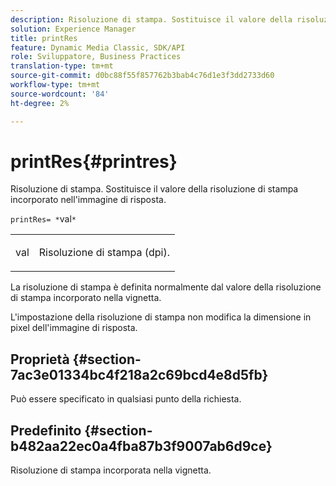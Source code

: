 ```yaml
---
description: Risoluzione di stampa. Sostituisce il valore della risoluzione di stampa incorporato nell'immagine di risposta.
solution: Experience Manager
title: printRes
feature: Dynamic Media Classic, SDK/API
role: Sviluppatore, Business Practices
translation-type: tm+mt
source-git-commit: d0bc88f55f857762b3bab4c76d1e3f3dd2733d60
workflow-type: tm+mt
source-wordcount: '84'
ht-degree: 2%

---
```



# printRes{#printres}

Risoluzione di stampa. Sostituisce il valore della risoluzione di stampa incorporato nell&#39;immagine di risposta.

`printRes= *`val`*`

<table id="simpletable_3B5576DD070547538E74D4059B3E8251"> 
 <tr class="strow"> 
  <td class="stentry"> <p><span class="varname"> val</span> </p> </td> 
  <td class="stentry"> <p>Risoluzione di stampa (dpi). </p></td> 
 </tr> 
</table>

La risoluzione di stampa è definita normalmente dal valore della risoluzione di stampa incorporato nella vignetta.

L&#39;impostazione della risoluzione di stampa non modifica la dimensione in pixel dell&#39;immagine di risposta.

## Proprietà {#section-7ac3e01334bc4f218a2c69bcd4e8d5fb}

Può essere specificato in qualsiasi punto della richiesta.

## Predefinito {#section-b482aa22ec0a4fba87b3f9007ab6d9ce}

Risoluzione di stampa incorporata nella vignetta.
